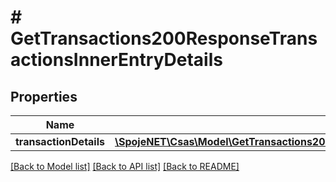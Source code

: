 # # GetTransactions200ResponseTransactionsInnerEntryDetails

## Properties

Name | Type | Description | Notes
------------ | ------------- | ------------- | -------------
**transactionDetails** | [**\SpojeNET\Csas\Model\GetTransactions200ResponseTransactionsInnerEntryDetailsTransactionDetails**](GetTransactions200ResponseTransactionsInnerEntryDetailsTransactionDetails.md) |  | [optional]

[[Back to Model list]](../../README.md#models) [[Back to API list]](../../README.md#endpoints) [[Back to README]](../../README.md)
